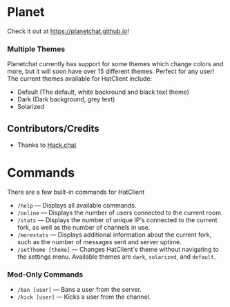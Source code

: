 # Planet
Check it out at https://planetchat.github.io!
### Multiple Themes
Planetchat currently has support for some themes which change colors and more, but it will soon have over 15 different themes. Perfect for any user!<br>The current themes available for HatClient include:<br>
* Default (The default, white backround and black text theme)
* Dark (Dark background, grey text)
* Solarized<br>

## Contributors/Credits
- Thanks to [Hack.chat](https://hack.chat)

Commands
========
There are a few built-in commands for HatClient
- `/help` — Displays all available commands.
- `/online` — Displays the number of users connected to the current room.
- `/stats` — Displays the number of unique IP's connected to the current fork, as well as the number of channels in use.
- `/morestats` — Displays additional information about the current fork, such as the number of messages sent and server uptime.
- `/setTheme [theme]` — Changes HatClient's theme without navigating to the settings menu. Available themes are `dark`, `solarized`, and `default`.
### Mod-Only Commands
- `/ban [user]` — Bans a user from the server.
- `/kick [user]` — Kicks a user from the channel.
